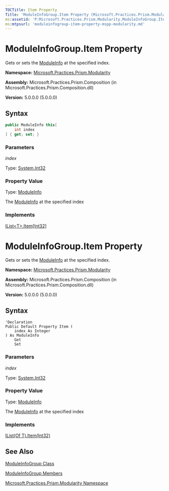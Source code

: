 ```yaml
---
TOCTitle: Item Property
Title: 'ModuleInfoGroup.Item Property (Microsoft.Practices.Prism.Modularity)'
ms:assetid: 'P:Microsoft.Practices.Prism.Modularity.ModuleInfoGroup.Item(System.Int32)'
ms:mtpsurl: 'moduleinfogroup-item-property-mspp-modularity.md'
---
```



# ModuleInfoGroup.Item Property

Gets or sets the [ModuleInfo](/patterns-practices/reference/moduleinfo-class-mspp-modularity) at the specified index.


**Namespace:** [Microsoft.Practices.Prism.Modularity](/patterns-practices/reference/mspp-modularity-namespace)

**Assembly:** Microsoft.Practices.Prism.Composition (in Microsoft.Practices.Prism.Composition.dll)

**Version:** 5.0.0.0 (5.0.0.0)

## Syntax
```C#
public ModuleInfo this[
	int index
] { get; set; }

```

### Parameters

*index*  

Type: [System.Int32](http://msdn.microsoft.com/en-us/library/td2s409d)

### Property Value

Type: [ModuleInfo](/patterns-practices/reference/moduleinfo-class-mspp-modularity)

The [ModuleInfo](/patterns-practices/reference/moduleinfo-class-mspp-modularity) at the specified index
### Implements

[IList&lt;T&gt;.Item[Int32]](http://msdn.microsoft.com/en-us/library/ewthkb10)


# ModuleInfoGroup.Item Property

Gets or sets the [ModuleInfo](/patterns-practices/reference/moduleinfo-class-mspp-modularity) at the specified index.


**Namespace:** [Microsoft.Practices.Prism.Modularity](/patterns-practices/reference/mspp-modularity-namespace)

**Assembly:** Microsoft.Practices.Prism.Composition (in Microsoft.Practices.Prism.Composition.dll)

**Version:** 5.0.0.0 (5.0.0.0)

## Syntax

```VB
'Declaration
Public Default Property Item ( 
	index As Integer
) As ModuleInfo
	Get
	Set
```

### Parameters

*index*  

Type: [System.Int32](http://msdn.microsoft.com/en-us/library/td2s409d)

### Property Value

Type: [ModuleInfo](/patterns-practices/reference/moduleinfo-class-mspp-modularity)

The [ModuleInfo](/patterns-practices/reference/moduleinfo-class-mspp-modularity) at the specified index
### Implements

[IList(Of T).Item(Int32)](http://msdn.microsoft.com/en-us/library/ewthkb10)



## See Also

[ModuleInfoGroup Class](/patterns-practices/reference/moduleinfogroup-class-mspp-modularity)

[ModuleInfoGroup Members](/patterns-practices/reference/moduleinfogroup-members-mspp-modularity)

[Microsoft.Practices.Prism.Modularity Namespace](/patterns-practices/reference/mspp-modularity-namespace)

